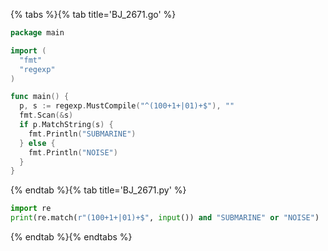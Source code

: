{% tabs %}{% tab title='BJ_2671.go' %}

```go
package main

import (
  "fmt"
  "regexp"
)

func main() {
  p, s := regexp.MustCompile("^(100+1+|01)+$"), ""
  fmt.Scan(&s)
  if p.MatchString(s) {
    fmt.Println("SUBMARINE")
  } else {
    fmt.Println("NOISE")
  }
}
```

{% endtab %}{% tab title='BJ_2671.py' %}

```py
import re
print(re.match(r"(100+1+|01)+$", input()) and "SUBMARINE" or "NOISE")
```

{% endtab %}{% endtabs %}
